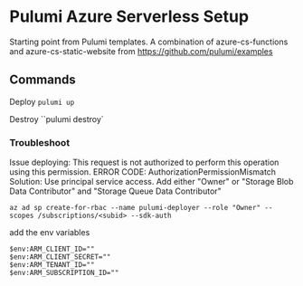 # Pulumi Azure Serverless Setup

Starting point from Pulumi templates. A combination of azure-cs-functions and azure-cs-static-website from https://github.com/pulumi/examples

## Commands

Deploy
`pulumi up`

Destroy
``pulumi destroy`

### Troubleshoot

Issue deploying: This request is not authorized to perform this operation using this permission. ERROR CODE: AuthorizationPermissionMismatch  
Solution: Use principal service access. Add either "Owner" or "Storage Blob Data Contributor" and "Storage Queue Data Contributor"

`az ad sp create-for-rbac --name pulumi-deployer --role "Owner" --scopes /subscriptions/<subid> --sdk-auth`

add the env variables

`$env:ARM_CLIENT_ID=""`  
`$env:ARM_CLIENT_SECRET=""`  
`$env:ARM_TENANT_ID=""`  
`$env:ARM_SUBSCRIPTION_ID=""`  